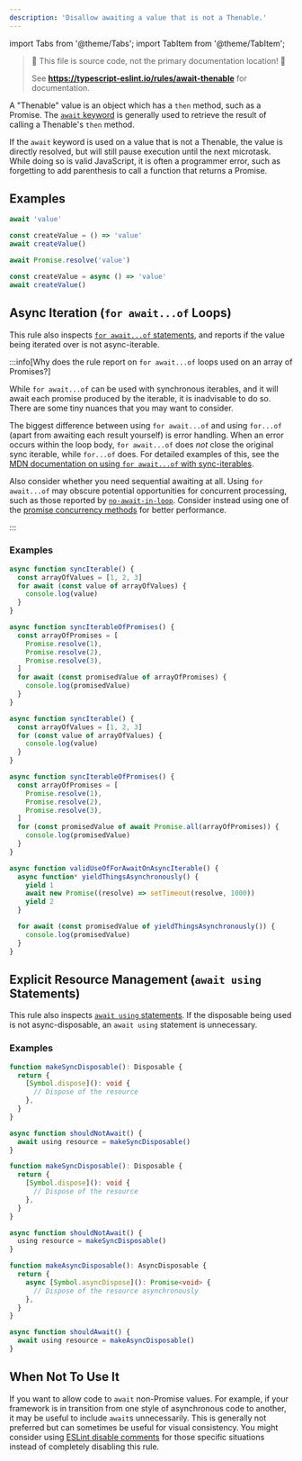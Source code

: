 ```yaml
---
description: 'Disallow awaiting a value that is not a Thenable.'
---
```


import Tabs from '@theme/Tabs';
import TabItem from '@theme/TabItem';

> 🛑 This file is source code, not the primary documentation location! 🛑
>
> See **https://typescript-eslint.io/rules/await-thenable** for documentation.

A "Thenable" value is an object which has a `then` method, such as a Promise.
The [`await` keyword](https://developer.mozilla.org/en-US/docs/Web/JavaScript/Reference/Operators/await) is generally used to retrieve the result of calling a Thenable's `then` method.

If the `await` keyword is used on a value that is not a Thenable, the value is directly resolved, but will still pause execution until the next microtask.
While doing so is valid JavaScript, it is often a programmer error, such as forgetting to add parenthesis to call a function that returns a Promise.

## Examples

<Tabs>
<TabItem value="❌ Incorrect">

```ts
await 'value'

const createValue = () => 'value'
await createValue()
```

</TabItem>
<TabItem value="✅ Correct">

```ts
await Promise.resolve('value')

const createValue = async () => 'value'
await createValue()
```

</TabItem>
</Tabs>

## Async Iteration (`for await...of` Loops)

This rule also inspects [`for await...of` statements](https://developer.mozilla.org/en-US/docs/Web/JavaScript/Reference/Statements/for-await...of), and reports if the value being iterated over is not async-iterable.

:::info[Why does the rule report on `for await...of` loops used on an array of Promises?]

While `for await...of` can be used with synchronous iterables, and it will await each promise produced by the iterable, it is inadvisable to do so.
There are some tiny nuances that you may want to consider.

The biggest difference between using `for await...of` and using `for...of` (apart from awaiting each result yourself) is error handling.
When an error occurs within the loop body, `for await...of` does _not_ close the original sync iterable, while `for...of` does.
For detailed examples of this, see the [MDN documentation on using `for await...of` with sync-iterables](https://developer.mozilla.org/en-US/docs/Web/JavaScript/Reference/Statements/for-await...of#iterating_over_sync_iterables_and_generators).

Also consider whether you need sequential awaiting at all. Using `for await...of` may obscure potential opportunities for concurrent processing, such as those reported by [`no-await-in-loop`](https://eslint.org/docs/latest/rules/no-await-in-loop). Consider instead using one of the [promise concurrency methods](https://developer.mozilla.org/en-US/docs/Web/JavaScript/Reference/Global_Objects/Promise#promise_concurrency) for better performance.

:::

### Examples

<Tabs>
<TabItem value="❌ Incorrect">

```ts
async function syncIterable() {
  const arrayOfValues = [1, 2, 3]
  for await (const value of arrayOfValues) {
    console.log(value)
  }
}

async function syncIterableOfPromises() {
  const arrayOfPromises = [
    Promise.resolve(1),
    Promise.resolve(2),
    Promise.resolve(3),
  ]
  for await (const promisedValue of arrayOfPromises) {
    console.log(promisedValue)
  }
}
```

</TabItem>
<TabItem value="✅ Correct">

```ts
async function syncIterable() {
  const arrayOfValues = [1, 2, 3]
  for (const value of arrayOfValues) {
    console.log(value)
  }
}

async function syncIterableOfPromises() {
  const arrayOfPromises = [
    Promise.resolve(1),
    Promise.resolve(2),
    Promise.resolve(3),
  ]
  for (const promisedValue of await Promise.all(arrayOfPromises)) {
    console.log(promisedValue)
  }
}

async function validUseOfForAwaitOnAsyncIterable() {
  async function* yieldThingsAsynchronously() {
    yield 1
    await new Promise((resolve) => setTimeout(resolve, 1000))
    yield 2
  }

  for await (const promisedValue of yieldThingsAsynchronously()) {
    console.log(promisedValue)
  }
}
```

</TabItem>
</Tabs>

## Explicit Resource Management (`await using` Statements)

This rule also inspects [`await using` statements](https://www.typescriptlang.org/docs/handbook/release-notes/typescript-5-2.html#using-declarations-and-explicit-resource-management).
If the disposable being used is not async-disposable, an `await using` statement is unnecessary.

### Examples

<Tabs>
<TabItem value="❌ Incorrect">

```ts
function makeSyncDisposable(): Disposable {
  return {
    [Symbol.dispose](): void {
      // Dispose of the resource
    },
  }
}

async function shouldNotAwait() {
  await using resource = makeSyncDisposable()
}
```

</TabItem>
<TabItem value="✅ Correct">

```ts
function makeSyncDisposable(): Disposable {
  return {
    [Symbol.dispose](): void {
      // Dispose of the resource
    },
  }
}

async function shouldNotAwait() {
  using resource = makeSyncDisposable()
}

function makeAsyncDisposable(): AsyncDisposable {
  return {
    async [Symbol.asyncDispose](): Promise<void> {
      // Dispose of the resource asynchronously
    },
  }
}

async function shouldAwait() {
  await using resource = makeAsyncDisposable()
}
```

</TabItem>
</Tabs>

## When Not To Use It

If you want to allow code to `await` non-Promise values.
For example, if your framework is in transition from one style of asynchronous code to another, it may be useful to include `await`s unnecessarily.
This is generally not preferred but can sometimes be useful for visual consistency.
You might consider using [ESLint disable comments](https://eslint.org/docs/latest/use/configure/rules#using-configuration-comments-1) for those specific situations instead of completely disabling this rule.
